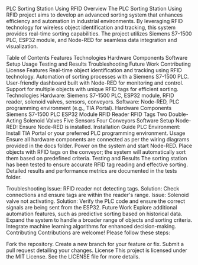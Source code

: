 PLC Sorting Station Using RFID
Overview
The PLC Sorting Station Using RFID project aims to develop an advanced sorting system that enhances efficiency and automation in industrial environments. By leveraging RFID technology for wireless object identification and tracking, this system provides real-time sorting capabilities. The project utilizes Siemens S7-1500 PLC, ESP32 module, and Node-RED for seamless data integration and visualization.

Table of Contents
Features
Technologies
Hardware Components
Software Setup
Usage
Testing and Results
Troubleshooting
Future Work
Contributing
License
Features
Real-time object identification and tracking using RFID technology.
Automation of sorting processes with a Siemens S7-1500 PLC.
User-friendly dashboard built with Node-RED for monitoring and control.
Support for multiple objects with unique RFID tags for efficient sorting.
Technologies
Hardware: Siemens S7-1500 PLC, ESP32 module, RFID reader, solenoid valves, sensors, conveyors.
Software: Node-RED, PLC programming environment (e.g., TIA Portal).
Hardware Components
Siemens S7-1500 PLC
ESP32 Module
RFID Reader
RFID Tags
Two Double-Acting Solenoid Valves
Five Sensors
Four Conveyors
Software Setup
Node-RED: Ensure Node-RED is installed. Installation Guide
PLC Environment: Install TIA Portal or your preferred PLC programming environment.
Usage
Ensure all hardware components are connected as per the wiring diagrams provided in the docs folder.
Power on the system and start Node-RED.
Place objects with RFID tags on the conveyor; the system will automatically sort them based on predefined criteria.
Testing and Results
The sorting station has been tested to ensure accurate RFID tag reading and effective sorting. Detailed results and performance metrics are documented in the tests folder.

Troubleshooting
Issue: RFID reader not detecting tags.
Solution: Check connections and ensure tags are within the reader's range.
Issue: Solenoid valve not activating.
Solution: Verify the PLC code and ensure the correct signals are being sent from the ESP32.
Future Work
Explore additional automation features, such as predictive sorting based on historical data.
Expand the system to handle a broader range of objects and sorting criteria.
Integrate machine learning algorithms for enhanced decision-making.
Contributing
Contributions are welcome! Please follow these steps:

Fork the repository.
Create a new branch for your feature or fix.
Submit a pull request detailing your changes.
License
This project is licensed under the MIT License. See the LICENSE file for more details.
